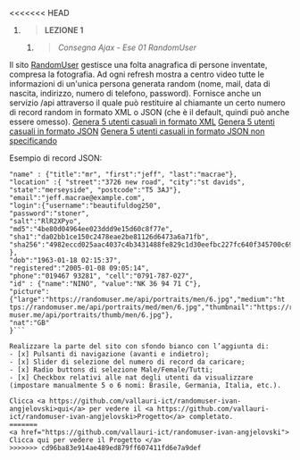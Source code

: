 <<<<<<< HEAD
1. > **LEZIONE 1**
     1. > *Consegna Ajax - Ese 01 RandomUser*

Il sito <a href="https://randomuser.me">RandomUser</a> gestisce una folta anagrafica di persone inventate, compresa la
fotografia. Ad ogni refresh mostra a centro video tutte le informazioni di un'unica persona generata
random (nome, mail, data di nascita, indirizzo, numero di telefono, password).
Fornisce anche un servizio /api attraverso il quale può restituire al chiamante un certo numero di
record random in formato XML o JSON (che è il default, quindi può anche essere omesso).
<a href="https://randomuser.me/api/?format=xml&results=5">Genera 5 utenti casuali in formato XML</a> 
<a href="https://randomuser.me/api/?format=json&results=5">Genera 5 utenti casuali in formato JSON</a> 
<a href="https://randomuser.me/api/?results=5&gender=male">Genera 5 utenti casuali in formato JSON non specificando</a> 

Esempio di record JSON:
```{"gender":"male",
"name" : {"title":"mr", "first":"jeff", "last":"macrae"},
"location" :{ "street":"3726 new road", "city":"st davids",
"state":"merseyside", "postcode":"T5 3AJ"},
"email":"jeff.macrae@example.com",
"login":{"username":"beautifuldog250",
"password":"stoner",
"salt":"RlR2XPyo",
"md5":"4be80d04964ee023ddd9e15d60c8f77e",
"sha1":"da02bb1ce150c2478eae2be81126d6473a6a71fb",
"sha256":"4982eccd025aac4037c4b3431488fe829c1d30eefbc227fc640f345700c69273"
},
"dob":"1963-01-18 02:15:37",
"registered":"2005-01-08 09:05:14",
"phone":"019467 93281", "cell":"0791-787-027",
"id" : {"name":"NINO", "value":"NK 36 94 71 C"},
"picture":{"large":"https://randomuser.me/api/portraits/men/6.jpg","medium":"ht
tps://randomuser.me/api/portraits/med/men/6.jpg","thumbnail":"https://rando
muser.me/api/portraits/thumb/men/6.jpg"},
"nat":"GB"
}```

Realizzare la parte del sito con sfondo bianco con l’aggiunta di:
- [x] Pulsanti di navigazione (avanti e indietro);
- [x] Slider di selezione del numero di record da caricare;
- [x] Radio buttons di selezione Male/Female/Tutti;
- [x] Checkbox relativi alle nat degli utenti da visualizzare (impostare manualmente 5 o 6 nomi: Brasile, Germania, Italia, etc.).

Clicca <a https://github.com/vallauri-ict/randomuser-ivan-angjelovski>qui</a> per vedere il <a https://github.com/vallauri-ict/randomuser-ivan-angjelovski>Progetto</a> completato.
=======
<a href="https://github.com/vallauri-ict/randomuser-ivan-angjelovski"> Clicca qui per vedere il Progetto </a>
>>>>>>> cd96ba83e914ae489ed879ff607411fd6e7a9def
